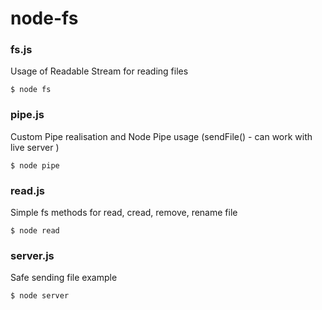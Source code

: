 # node-fs
### fs.js
Usage of Readable Stream for reading files
```
$ node fs
```
### pipe.js
Custom Pipe realisation and Node Pipe usage (sendFile() - can work with live server )
```
$ node pipe
```
### read.js
Simple fs methods for read, cread, remove, rename file
```
$ node read
```
### server.js
Safe sending file example
```
$ node server
```
